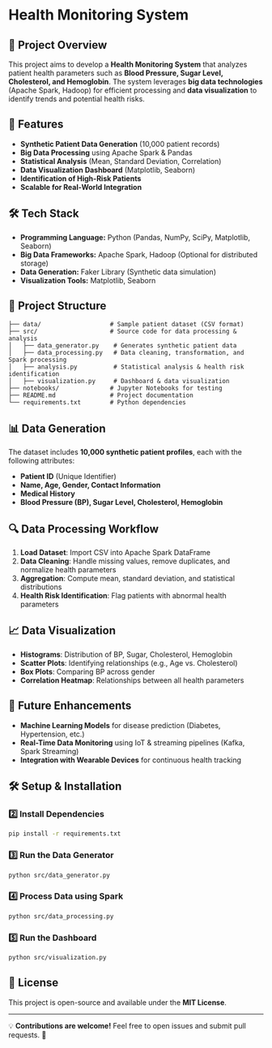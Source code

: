 # Health Monitoring System

## 📌 Project Overview

This project aims to develop a **Health Monitoring System** that analyzes patient health parameters such as **Blood Pressure, Sugar Level, Cholesterol, and Hemoglobin**. The system leverages **big data technologies** (Apache Spark, Hadoop) for efficient processing and **data visualization** to identify trends and potential health risks.

## 🚀 Features

- **Synthetic Patient Data Generation** (10,000 patient records)
- **Big Data Processing** using Apache Spark & Pandas
- **Statistical Analysis** (Mean, Standard Deviation, Correlation)
- **Data Visualization Dashboard** (Matplotlib, Seaborn)
- **Identification of High-Risk Patients**
- **Scalable for Real-World Integration**

## 🛠 Tech Stack

- **Programming Language:** Python (Pandas, NumPy, SciPy, Matplotlib, Seaborn)
- **Big Data Frameworks:** Apache Spark, Hadoop (Optional for distributed storage)
- **Data Generation:** Faker Library (Synthetic data simulation)
- **Visualization Tools:** Matplotlib, Seaborn

## 📂 Project Structure

```
├── data/                   # Sample patient dataset (CSV format)
├── src/                    # Source code for data processing & analysis
│   ├── data_generator.py    # Generates synthetic patient data
│   ├── data_processing.py   # Data cleaning, transformation, and Spark processing
│   ├── analysis.py          # Statistical analysis & health risk identification
│   ├── visualization.py     # Dashboard & data visualization
├── notebooks/              # Jupyter Notebooks for testing
├── README.md               # Project documentation
└── requirements.txt        # Python dependencies
```

## 📊 Data Generation

The dataset includes **10,000 synthetic patient profiles**, each with the following attributes:

- **Patient ID** (Unique Identifier)
- **Name, Age, Gender, Contact Information**
- **Medical History**
- **Blood Pressure (BP), Sugar Level, Cholesterol, Hemoglobin**

## 🔍 Data Processing Workflow

1. **Load Dataset**: Import CSV into Apache Spark DataFrame
2. **Data Cleaning**: Handle missing values, remove duplicates, and normalize health parameters
3. **Aggregation**: Compute mean, standard deviation, and statistical distributions
4. **Health Risk Identification**: Flag patients with abnormal health parameters

## 📈 Data Visualization

- **Histograms**: Distribution of BP, Sugar, Cholesterol, Hemoglobin
- **Scatter Plots**: Identifying relationships (e.g., Age vs. Cholesterol)
- **Box Plots**: Comparing BP across gender
- **Correlation Heatmap**: Relationships between all health parameters

## 🔮 Future Enhancements

- **Machine Learning Models** for disease prediction (Diabetes, Hypertension, etc.)
- **Real-Time Data Monitoring** using IoT & streaming pipelines (Kafka, Spark Streaming)
- **Integration with Wearable Devices** for continuous health tracking

## 🛠 Setup & Installation

### **2️⃣ Install Dependencies**

```bash
pip install -r requirements.txt
```

### **3️⃣ Run the Data Generator**

```bash
python src/data_generator.py
```

### **4️⃣ Process Data using Spark**

```bash
python src/data_processing.py
```

### **5️⃣ Run the Dashboard**

```bash
python src/visualization.py
```

## 📜 License

This project is open-source and available under the **MIT License**.

---

💡 **Contributions are welcome!** Feel free to open issues and submit pull requests. 🚀

